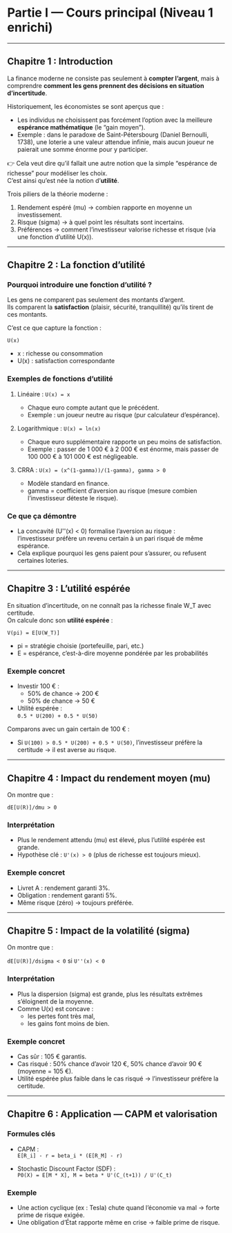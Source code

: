 # Partie I — Cours principal (Niveau 1 enrichi)

---

## Chapitre 1 : Introduction

La finance moderne ne consiste pas seulement à **compter l’argent**, mais à comprendre **comment les gens prennent des décisions en situation d’incertitude**.  

Historiquement, les économistes se sont aperçus que :  
- Les individus ne choisissent pas forcément l’option avec la meilleure **espérance mathématique** (le “gain moyen”).  
- Exemple : dans le paradoxe de Saint-Pétersbourg (Daniel Bernoulli, 1738), une loterie a une valeur attendue infinie, mais aucun joueur ne paierait une somme énorme pour y participer.  

👉 Cela veut dire qu’il fallait une autre notion que la simple “espérance de richesse” pour modéliser les choix.  
C’est ainsi qu’est née la notion d’**utilité**.  

Trois piliers de la théorie moderne :  
1. Rendement espéré (mu) → combien rapporte en moyenne un investissement.  
2. Risque (sigma) → à quel point les résultats sont incertains.  
3. Préférences → comment l’investisseur valorise richesse et risque (via une fonction d’utilité U(x)).  

---

## Chapitre 2 : La fonction d’utilité

### Pourquoi introduire une fonction d’utilité ?

Les gens ne comparent pas seulement des montants d’argent.  
Ils comparent la **satisfaction** (plaisir, sécurité, tranquillité) qu’ils tirent de ces montants.  

C’est ce que capture la fonction :  

`U(x)`

- x : richesse ou consommation  
- U(x) : satisfaction correspondante  

### Exemples de fonctions d’utilité

1. Linéaire : `U(x) = x`  
   - Chaque euro compte autant que le précédent.  
   - Exemple : un joueur neutre au risque (pur calculateur d’espérance).  

2. Logarithmique : `U(x) = ln(x)`  
   - Chaque euro supplémentaire rapporte un peu moins de satisfaction.  
   - Exemple : passer de 1 000 € à 2 000 € est énorme, mais passer de 100 000 € à 101 000 € est négligeable.  

3. CRRA : `U(x) = (x^(1-gamma))/(1-gamma), gamma > 0`  
   - Modèle standard en finance.  
   - gamma = coefficient d’aversion au risque (mesure combien l’investisseur déteste le risque).  

### Ce que ça démontre
- La concavité (U''(x) < 0) formalise l’aversion au risque :  
  l’investisseur préfère un revenu certain à un pari risqué de même espérance.  
- Cela explique pourquoi les gens paient pour s’assurer, ou refusent certaines loteries.  

---

## Chapitre 3 : L’utilité espérée

En situation d’incertitude, on ne connaît pas la richesse finale W_T avec certitude.  
On calcule donc son **utilité espérée** :  

`V(pi) = E[U(W_T)]`

- pi = stratégie choisie (portefeuille, pari, etc.)  
- E = espérance, c’est-à-dire moyenne pondérée par les probabilités  

### Exemple concret
- Investir 100 € :  
  - 50% de chance → 200 €  
  - 50% de chance → 50 €  
- Utilité espérée :  
  `0.5 * U(200) + 0.5 * U(50)`  

Comparons avec un gain certain de 100 € :  
- Si `U(100) > 0.5 * U(200) + 0.5 * U(50)`, l’investisseur préfère la certitude → il est averse au risque.  

---

## Chapitre 4 : Impact du rendement moyen (mu)

On montre que :  

`dE[U(R)]/dmu > 0`

### Interprétation
- Plus le rendement attendu (mu) est élevé, plus l’utilité espérée est grande.  
- Hypothèse clé : `U'(x) > 0` (plus de richesse est toujours mieux).  

### Exemple concret
- Livret A : rendement garanti 3%.  
- Obligation : rendement garanti 5%.  
- Même risque (zéro) → toujours préférée.  

---

## Chapitre 5 : Impact de la volatilité (sigma)

On montre que :  

`dE[U(R)]/dsigma < 0` si `U''(x) < 0`

### Interprétation
- Plus la dispersion (sigma) est grande, plus les résultats extrêmes s’éloignent de la moyenne.  
- Comme U(x) est concave :  
  - les pertes font très mal,  
  - les gains font moins de bien.  

### Exemple concret
- Cas sûr : 105 € garantis.  
- Cas risqué : 50% chance d’avoir 120 €, 50% chance d’avoir 90 € (moyenne = 105 €).  
- Utilité espérée plus faible dans le cas risqué → l’investisseur préfère la certitude.  

---

## Chapitre 6 : Application — CAPM et valorisation

### Formules clés
- CAPM :  
  `E[R_i] - r = beta_i * (E[R_M] - r)`  

- Stochastic Discount Factor (SDF) :  
  `P0(X) = E[M * X], M = beta * U'(C_(t+1)) / U'(C_t)`  

### Exemple
- Une action cyclique (ex : Tesla) chute quand l’économie va mal → forte prime de risque exigée.  
- Une obligation d’État rapporte même en crise → faible prime de risque.  
